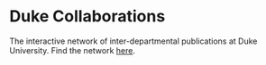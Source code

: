 # Duke Collaborations
The interactive network of inter-departmental publications at Duke University. Find the network [here](https://aghilzadeh.github.io/Duke_Collaborations/).
